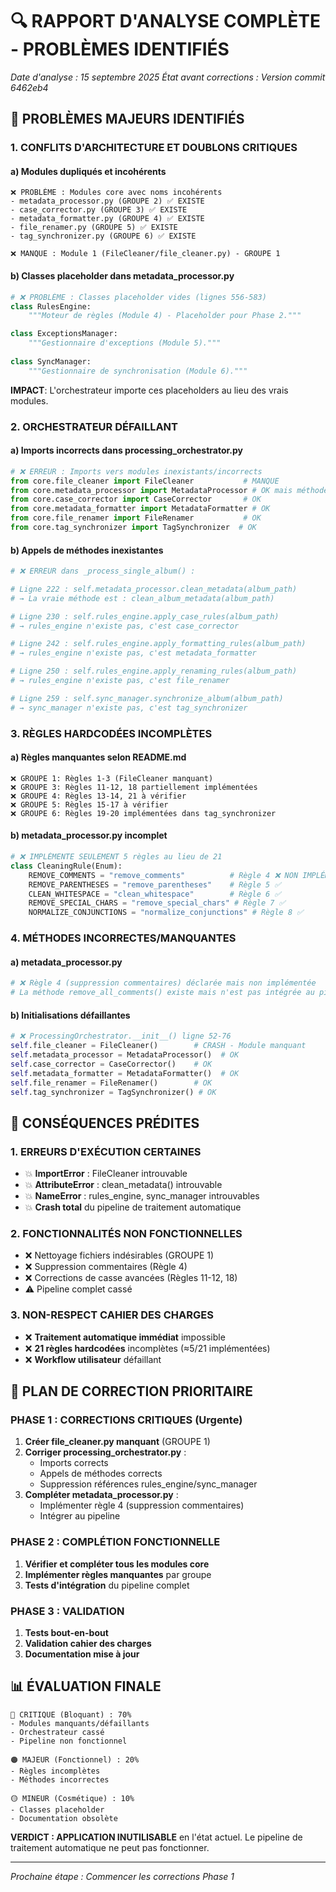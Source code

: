 # 🔍 RAPPORT D'ANALYSE COMPLÈTE - PROBLÈMES IDENTIFIÉS

*Date d'analyse : 15 septembre 2025*
*État avant corrections : Version commit 6462eb4*

## 🚨 PROBLÈMES MAJEURS IDENTIFIÉS

### 1. **CONFLITS D'ARCHITECTURE ET DOUBLONS CRITIQUES**

#### **a) Modules dupliqués et incohérents**
```
❌ PROBLÈME : Modules core avec noms incohérents
- metadata_processor.py (GROUPE 2) ✅ EXISTE
- case_corrector.py (GROUPE 3) ✅ EXISTE
- metadata_formatter.py (GROUPE 4) ✅ EXISTE  
- file_renamer.py (GROUPE 5) ✅ EXISTE
- tag_synchronizer.py (GROUPE 6) ✅ EXISTE

❌ MANQUE : Module 1 (FileCleaner/file_cleaner.py) - GROUPE 1
```

#### **b) Classes placeholder dans metadata_processor.py**
```python
# ❌ PROBLÈME : Classes placeholder vides (lignes 556-583)
class RulesEngine:
    """Moteur de règles (Module 4) - Placeholder pour Phase 2."""

class ExceptionsManager:
    """Gestionnaire d'exceptions (Module 5)."""
    
class SyncManager:
    """Gestionnaire de synchronisation (Module 6)."""
```
**IMPACT**: L'orchestrateur importe ces placeholders au lieu des vrais modules.

### 2. **ORCHESTRATEUR DÉFAILLANT**

#### **a) Imports incorrects dans processing_orchestrator.py**
```python
# ❌ ERREUR : Imports vers modules inexistants/incorrects
from core.file_cleaner import FileCleaner           # MANQUE
from core.metadata_processor import MetadataProcessor # OK mais méthodes incorrectes
from core.case_corrector import CaseCorrector       # OK
from core.metadata_formatter import MetadataFormatter # OK
from core.file_renamer import FileRenamer           # OK  
from core.tag_synchronizer import TagSynchronizer  # OK
```

#### **b) Appels de méthodes inexistantes**
```python
# ❌ ERREUR dans _process_single_album() :

# Ligne 222 : self.metadata_processor.clean_metadata(album_path)
# → La vraie méthode est : clean_album_metadata(album_path)

# Ligne 230 : self.rules_engine.apply_case_rules(album_path)  
# → rules_engine n'existe pas, c'est case_corrector

# Ligne 242 : self.rules_engine.apply_formatting_rules(album_path)
# → rules_engine n'existe pas, c'est metadata_formatter  

# Ligne 250 : self.rules_engine.apply_renaming_rules(album_path)
# → rules_engine n'existe pas, c'est file_renamer

# Ligne 259 : self.sync_manager.synchronize_album(album_path)
# → sync_manager n'existe pas, c'est tag_synchronizer
```

### 3. **RÈGLES HARDCODÉES INCOMPLÈTES**

#### **a) Règles manquantes selon README.md**
```
❌ GROUPE 1: Règles 1-3 (FileCleaner manquant)
❌ GROUPE 3: Règles 11-12, 18 partiellement implémentées
❌ GROUPE 4: Règles 13-14, 21 à vérifier
❌ GROUPE 5: Règles 15-17 à vérifier  
❌ GROUPE 6: Règles 19-20 implémentées dans tag_synchronizer
```

#### **b) metadata_processor.py incomplet**
```python
# ❌ IMPLÉMENTE SEULEMENT 5 règles au lieu de 21
class CleaningRule(Enum):
    REMOVE_COMMENTS = "remove_comments"          # Règle 4 ❌ NON IMPLÉMENTÉE
    REMOVE_PARENTHESES = "remove_parentheses"    # Règle 5 ✅
    CLEAN_WHITESPACE = "clean_whitespace"        # Règle 6 ✅  
    REMOVE_SPECIAL_CHARS = "remove_special_chars" # Règle 7 ✅
    NORMALIZE_CONJUNCTIONS = "normalize_conjunctions" # Règle 8 ✅
```

### 4. **MÉTHODES INCORRECTES/MANQUANTES**

#### **a) metadata_processor.py**
```python
# ❌ Règle 4 (suppression commentaires) déclarée mais non implémentée
# La méthode remove_all_comments() existe mais n'est pas intégrée au pipeline
```

#### **b) Initialisations défaillantes**
```python
# ❌ ProcessingOrchestrator.__init__() ligne 52-76
self.file_cleaner = FileCleaner()        # CRASH - Module manquant
self.metadata_processor = MetadataProcessor()  # OK
self.case_corrector = CaseCorrector()    # OK
self.metadata_formatter = MetadataFormatter()  # OK  
self.file_renamer = FileRenamer()        # OK
self.tag_synchronizer = TagSynchronizer() # OK
```

## 🎯 CONSÉQUENCES PRÉDITES

### **1. ERREURS D'EXÉCUTION CERTAINES**
- 💥 **ImportError** : FileCleaner introuvable
- 💥 **AttributeError** : clean_metadata() introuvable  
- 💥 **NameError** : rules_engine, sync_manager introuvables
- 💥 **Crash total** du pipeline de traitement automatique

### **2. FONCTIONNALITÉS NON FONCTIONNELLES**
- ❌ Nettoyage fichiers indésirables (GROUPE 1)
- ❌ Suppression commentaires (Règle 4) 
- ❌ Corrections de casse avancées (Règles 11-12, 18)
- ⚠️ Pipeline complet cassé

### **3. NON-RESPECT CAHIER DES CHARGES**
- ❌ **Traitement automatique immédiat** impossible
- ❌ **21 règles hardcodées** incomplètes (≈5/21 implémentées)
- ❌ **Workflow utilisateur** défaillant

## 🔧 PLAN DE CORRECTION PRIORITAIRE

### **PHASE 1 : CORRECTIONS CRITIQUES (Urgente)**

1. **Créer file_cleaner.py manquant** (GROUPE 1)
2. **Corriger processing_orchestrator.py** :
   - Imports corrects
   - Appels de méthodes corrects  
   - Suppression références rules_engine/sync_manager
3. **Compléter metadata_processor.py** :
   - Implémenter règle 4 (suppression commentaires)
   - Intégrer au pipeline

### **PHASE 2 : COMPLÉTION FONCTIONNELLE** 

1. **Vérifier et compléter tous les modules core**
2. **Implémenter règles manquantes** par groupe
3. **Tests d'intégration** du pipeline complet

### **PHASE 3 : VALIDATION**

1. **Tests bout-en-bout** 
2. **Validation cahier des charges**
3. **Documentation mise à jour**

## 📊 ÉVALUATION FINALE

```
🔴 CRITIQUE (Bloquant) : 70%
- Modules manquants/défaillants
- Orchestrateur cassé
- Pipeline non fonctionnel

🟠 MAJEUR (Fonctionnel) : 20%  
- Règles incomplètes
- Méthodes incorrectes

🟡 MINEUR (Cosmétique) : 10%
- Classes placeholder
- Documentation obsolète
```

**VERDICT : APPLICATION INUTILISABLE** en l'état actuel. Le pipeline de traitement automatique ne peut pas fonctionner.

---

*Prochaine étape : Commencer les corrections Phase 1*

